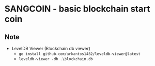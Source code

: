 # SANGCOIN - basic blockchain start coin

## Note

- LevelDB Viewer (Blockchain db viewer)
  - `go install github.com/arkantos1482/leveldb-viewer@latest`
  - `leveldb-viewer -db .\blockchain.db`
